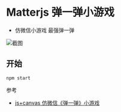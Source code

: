 # Matterjs 弹一弹小游戏

- 仿微信小游戏 最强弹一弹

![截图](https://s2.ax1x.com/2020/01/09/lRIzm4.png)

## 开始

```
npm start
```

参考

- [js+canvas 仿微信《弹一弹》小游戏](https://segmentfault.com/a/1190000014748262)
